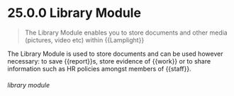 # 25.0.0    Library Module

> The Library Module enables you to store documents and other media (pictures, video etc) within {{Lamplight}} 

The Library Module is used to store documents and can be used however necessary: to save {{report}}s, store evidence of {{work}} or to share information such as HR policies amongst members of {{staff}}.


###### library module

